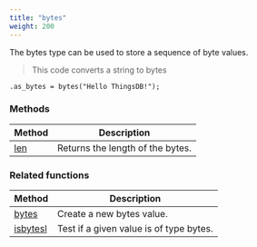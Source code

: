 ```yaml
---
title: "bytes"
weight: 200
---
```


The bytes type can be used to store a sequence of byte values.

> This code converts a string to bytes

```thingsdb,should_pass
.as_bytes = bytes("Hello ThingsDB!");
```

### Methods

Method | Description
------ | -----------
[len](./len) | Returns the length of the bytes.

### Related functions

Method | Description
------ | -----------
[bytes](../../collection-api/bytes) | Create a new bytes value.
[isbytesl](../../collection-api/isbytes) | Test if a given value is of type bytes.
